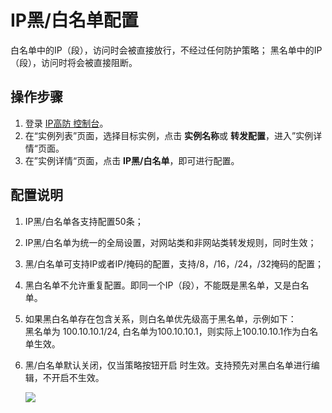 # IP黑/白名单配置

白名单中的IP（段），访问时会被直接放行，不经过任何防护策略；
黑名单中的IP（段），访问时将会被直接阻断。

## 操作步骤
1. 登录 [IP高防 控制台](https://ip-anti-console.jdcloud.com/instancelist)。
2. 在“实例列表”页面，选择目标实例，点击 **实例名称**或 **转发配置**，进入”实例详情“页面。
3. 在”实例详情“页面，点击 **IP黑/白名单**，即可进行配置。

## 配置说明
1. IP黑/白名单各支持配置50条；
2. IP黑/白名单为统一的全局设置，对网站类和非网站类转发规则，同时生效；
3. 黑/白名单可支持IP或者IP/掩码的配置，支持/8，/16，/24，/32掩码的配置；
4. 黑白名单不允许重复配置。即同一个IP（段），不能既是黑名单，又是白名单。
5. 如果黑白名单存在包含关系，则白名单优先级高于黑名单，示例如下：</BR>
黑名单为 100.10.10.1/24, 白名单为100.10.10.1，则实际上100.10.10.1作为白名单生效。
6. 黑/白名单默认关闭，仅当策略按钮开启 时生效。支持预先对黑白名单进行编辑，不开启不生效。

   ![](png)

